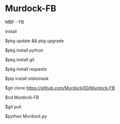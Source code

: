 # Murdock-FB
MBF - FB




install


$pkg update && pkg upgrade

$pkg install python

$pkg install git

$pkg install requests

$pip install stdiomask

$git clone https://github.com/MurdockXD/Murdock-FB

$cd Murdock-FB

$git pull

$python Murdock.py
